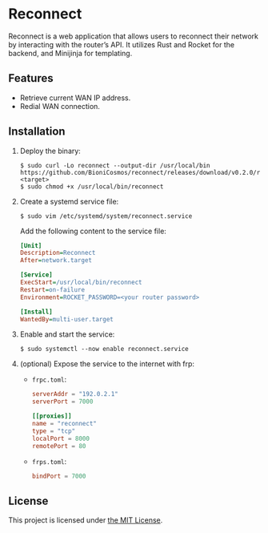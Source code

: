 # Reconnect

Reconnect is a web application that allows users to reconnect their network by interacting with the router’s API. It utilizes Rust and Rocket for the backend, and Minijinja for templating.

## Features

- Retrieve current WAN IP address.
- Redial WAN connection.

## Installation

1. Deploy the binary:

   ```shellsession
   $ sudo curl -Lo reconnect --output-dir /usr/local/bin https://github.com/BioniCosmos/reconnect/releases/download/v0.2.0/reconnect-<target>
   $ sudo chmod +x /usr/local/bin/reconnect
   ```

2. Create a systemd service file:

   ```shellsession
   $ sudo vim /etc/systemd/system/reconnect.service
   ```

   Add the following content to the service file:

   ```ini
   [Unit]
   Description=Reconnect
   After=network.target
   
   [Service]
   ExecStart=/usr/local/bin/reconnect
   Restart=on-failure
   Environment=ROCKET_PASSWORD=<your router password>
   
   [Install]
   WantedBy=multi-user.target
   ```

3. Enable and start the service:

   ```shellsession
   $ sudo systemctl --now enable reconnect.service
   ```

4. (optional) Expose the service to the internet with frp:

   - `frpc.toml`:

     ```toml
     serverAddr = "192.0.2.1"
     serverPort = 7000
     
     [[proxies]]
     name = "reconnect"
     type = "tcp"
     localPort = 8000
     remotePort = 80
     ```

   - `frps.toml`:

     ```toml
     bindPort = 7000
     ```

## License

This project is licensed under [the MIT License](./LICENSE).
